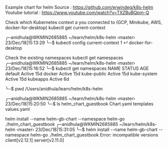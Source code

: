 Example chart for helm
Source : https://github.com/erwindeg/k8s-helm
Youtube tutorial : https://www.youtube.com/watch?v=TXZBuBQpm-Q

Check which Kubernetes context a you connected to (GCP, Minikube, AWS, docker-for-desktop)
kubectl get current-context

╭─anidhula@WKMIN2685885 ~/learn/helm/k8s-helm  ‹master›  23/Dec/18|15:13:29
╰─$ kubectl config current-context                                          1 ↵
docker-for-desktop


Check the existing namespaces
kubectl get namespaces
╭─anidhula@WKMIN2685885 ~/learn/helm/k8s-helm  ‹master›  23/Dec/18|15:16:52
╰─$ kubectl get namespaces
NAME          STATUS   AGE
default       Active   15d
docker        Active   15d
kube-public   Active   15d
kube-system   Active   15d
kubeapps      Active   6d


╰─$ pwd
/Users/anidhula/learn/helm/k8s-helm

╭─anidhula@WKMIN2685885 ~/learn/helm/k8s-helm  ‹master›  23/Dec/18|15:20:50
╰─$ ls helm_chart_guestbook
Chart.yaml  templates   values.yaml

helm install --name helm-gb-chart --namespace helm-go ./helm_chart_guestbook
╭─anidhula@WKMIN2685885 ~/learn/helm/k8s-helm  ‹master›  23/Dec/18|15:31:05
╰─$ helm install --name helm-gb-chart --namespace helm-go ./helm_chart_guestbook
Error: incompatible versions client[v2.12.1] server[v2.11.0]


